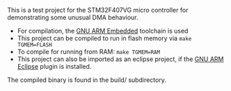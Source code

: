 This is a test project for the STM32F407VG micro controller for demonstrating some unusual DMA behaviour.

* For compilation, the [GNU ARM Embedded](https://developer.arm.com/open-source/gnu-toolchain/gnu-rm) toolchain is used
* This project can be compiled to run in flash memory via
  ```make TGMEM=FLASH```
* To compile for running from RAM:
  ```make TGMEM=RAM```
* This project can also be imported as an eclipse project, if the [GNU ARM Eclipse](http://gnuarmeclipse.github.io/) plugin is installed.

The compiled binary is found in the build/ subdirectory.